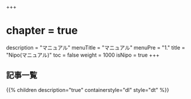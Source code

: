 +++
# chapter = true
description = "マニュアル"
menuTitle = "マニュアル"
menuPre = "1."
title = "Nipo(マニュアル)"
toc = false
weight = 1000
isNipo = true
+++


## 記事一覧

{{% children description="true" containerstyle="dl" style="dt" %}}
